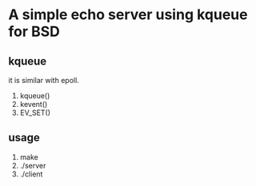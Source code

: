 # A simple echo server using kqueue for BSD

## kqueue

it is similar with epoll.

1. kqueue()
2. kevent()
3. EV_SET()


## usage

1. make 
2. ./server 
3. ./client
